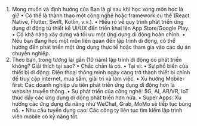 1. Mong muốn và định hướng của Bạn là gì sau khi học xong môn học là gì?
	•	Có thể là thành thạo một công nghệ hoặc framework cụ thể (React Native, Flutter, Swift, Kotlin, v.v.).
	•	Hiểu rõ về quy trình phát triển ứng dụng di động từ thiết kế UI/UX đến triển khai lên App Store/Google Play.
	•	Có khả năng xây dựng và tối ưu một ứng dụng di động hoàn chỉnh.
	•	Nếu bạn đang học một môn liên quan đến lập trình di động, có thể hướng đến phát triển một ứng dụng thực tế hoặc tham gia vào các dự án chuyên nghiệp.
2.	Theo bạn, trong tương lai gần (10 năm) lập trình di động có phát triển không? Giải thích tại sao?
	•	Chắc chắn là có.
	• 	Tại vì:
	•	Sự phổ biến của thiết bị di động: Điện thoại thông minh ngày càng trở thành thiết bị chính để truy cập internet, mua sắm, giải trí và làm việc.
	•	Xu hướng Mobile-first: Các doanh nghiệp ưu tiên phát triển ứng dụng di động hơn là website truyền thống.
	•	Sự phát triển của công nghệ: 5G, AI, AR/VR, IoT thúc đẩy các ứng dụng di động phát triển hơn nữa.
	•	Super Apps: Xu hướng các ứng dụng đa năng như WeChat, Grab, MoMo sẽ tiếp tục bùng nổ.
	•	Nhu cầu tuyển dụng cao: Các công ty liên tục tìm kiếm lập trình viên mobile có kỹ năng tốt.